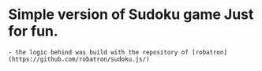 # Simple version of Sudoku game Just for fun.

    - the logic behind was build with the repository of [robatron](https://github.com/robatron/sudoku.js/) 
